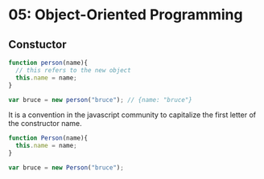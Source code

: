 # 05: Object-Oriented Programming

## Constuctor

```js
function person(name){
  // this refers to the new object
  this.name = name;
}

var bruce = new person("bruce"); // {name: "bruce"}
```

It is a convention in the javascript community to capitalize the first letter of the constructor name.

```js
function Person(name){
  this.name = name;
}

var bruce = new Person("bruce");
```
